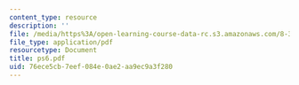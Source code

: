 ```yaml
---
content_type: resource
description: ''
file: /media/https%3A/open-learning-course-data-rc.s3.amazonaws.com/8-322-quantum-theory-ii-spring-2003/76ece5cb7eef084e0ae2aa9ec9a3f280_ps6.pdf
file_type: application/pdf
resourcetype: Document
title: ps6.pdf
uid: 76ece5cb-7eef-084e-0ae2-aa9ec9a3f280
---
```

